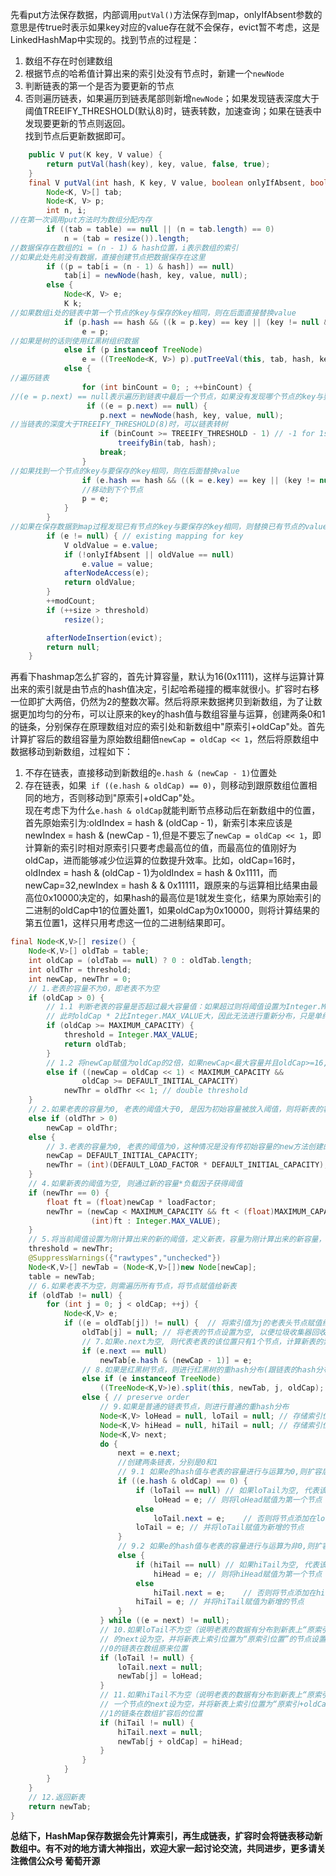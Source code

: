 先看put方法保存数据，内部调用`putVal()`方法保存到map，onlyIfAbsent参数的意思是传true时表示如果key对应的value存在就不会保存，evict暂不考虑，这是LinkedHashMap中实现的。找到节点的过程是：
1. 数组不存在时创建数组
2. 根据节点的哈希值计算出来的索引处没有节点时，新建一个`newNode`
3. 判断链表的第一个是否为要更新的节点
4. 否则遍历链表，如果遍历到链表尾部则新增`newNode`；如果发现链表深度大于阈值TREEIFY_THRESHOLD(默认8)时，链表转数，加速查询；如果在链表中发现要更新的节点则返回。  
找到节点后更新数据即可。
```java
    public V put(K key, V value) {
        return putVal(hash(key), key, value, false, true);
    }
    final V putVal(int hash, K key, V value, boolean onlyIfAbsent, boolean evict) {
        Node<K, V>[] tab;
        Node<K, V> p;
        int n, i;
//在第一次调用put方法时为数组分配内存
        if ((tab = table) == null || (n = tab.length) == 0)
            n = (tab = resize()).length;
//数据保存在数组的i = (n - 1) & hash位置，i表示数组的索引
//如果此处先前没有数据，直接创建节点把数据保存在这里
        if ((p = tab[i = (n - 1) & hash]) == null)
            tab[i] = newNode(hash, key, value, null);
        else {
            Node<K, V> e;
            K k;
//如果数组i处的链表中第一个节点的key与保存的key相同，则在后面直接替换value
            if (p.hash == hash && ((k = p.key) == key || (key != null && key.equals(k))))
                e = p;
//如果是树的话则使用红黑树组织数据
            else if (p instanceof TreeNode)
                e = ((TreeNode<K, V>) p).putTreeVal(this, tab, hash, key, value);
            else {
//遍历链表
                for (int binCount = 0; ; ++binCount) {
//(e = p.next) == null表示遍历到链表中最后一个节点，如果没有发现哪个节点的key与要保存的key相同，链表尾添加的新的Node ，作为链表中最后一个节点                 
                 if ((e = p.next) == null) {
                    p.next = newNode(hash, key, value, null);
//当链表的深度大于TREEIFY_THRESHOLD(8)时，可以链表转树
                    if (binCount >= TREEIFY_THRESHOLD - 1) // -1 for 1st
                        treeifyBin(tab, hash);
                    break;
                }
//如果找到一个节点的key与要保存的key相同，则在后面替换value
                if (e.hash == hash && ((k = e.key) == key || (key != null && key.equals(k)))) break;
                //移动到下个节点
                p = e;
            }
        }
//如果在保存数据到map过程发现已有节点的key与要保存的key相同，则替换已有节点的value，返回之前的value
        if (e != null) { // existing mapping for key
            V oldValue = e.value;
            if (!onlyIfAbsent || oldValue == null)
                e.value = value;
            afterNodeAccess(e);
            return oldValue;
        }
        ++modCount;
        if (++size > threshold)
            resize();

        afterNodeInsertion(evict);
        return null;
    }
```
再看下hashmap怎么扩容的，首先计算容量，默认为16(0x1111)，这样与运算计算出来的索引就是由节点的hash值决定，引起哈希碰撞的概率就很小。扩容时右移一位即扩大两倍，仍然为2的整数次幂。然后将原来数据拷贝到新数组，为了让数据更加均匀的分布，可以让原来的key的hash值与数组容量与运算，创建两条0和1的链条，分别保存在原理数组对应的索引处和新数组中"原索引+oldCap"处。首先计算扩容后的数组容量为原始数组翻倍`newCap = oldCap << 1`，然后将原数组中数据移动到新数组，过程如下：
1. 不存在链表，直接移动到新数组的`e.hash & (newCap - 1)`位置处
2. 存在链表，如果` if ((e.hash & oldCap) == 0)`，则移动到跟原数组位置相同的地方，否则移动到"原索引+oldCap"处。  
现在考虑下为什么`e.hash & oldCap`就能判断节点移动后在新数组中的位置，首先原始索引为:oldIndex = hash & (oldCap - 1)，新索引本来应该是newIndex = hash & (newCap - 1),但是不要忘了`newCap = oldCap << 1`，即计算新的索引时相对原索引只要考虑最高位的值，而最高位的值刚好为oldCap，进而能够减少位运算的位数提升效率。比如，oldCap=16时，oldIndex = hash & (oldCap - 1)为oldIndex = hash & 0x1111，而newCap=32,newIndex = hash & & 0x11111，跟原来的与运算相比结果由最高位0x10000决定的，如果hash的最高位是1就发生变化，结果为原始索引的二进制的oldCap中1的位置处置1，如果oldCap为0x10000，则将计算结果的第五位置1，这样只用考虑这一位的二进制结果即可。
```java
final Node<K,V>[] resize() {
    Node<K,V>[] oldTab = table;
    int oldCap = (oldTab == null) ? 0 : oldTab.length;
    int oldThr = threshold;
    int newCap, newThr = 0;
    // 1.老表的容量不为0，即老表不为空
    if (oldCap > 0) {
        // 1.1 判断老表的容量是否超过最大容量值：如果超过则将阈值设置为Integer.MAX_VALUE，并直接返回老表,
        // 此时oldCap * 2比Integer.MAX_VALUE大，因此无法进行重新分布，只是单纯的将阈值扩容到最大
        if (oldCap >= MAXIMUM_CAPACITY) {
            threshold = Integer.MAX_VALUE;
            return oldTab;
        }
        // 1.2 将newCap赋值为oldCap的2倍，如果newCap<最大容量并且oldCap>=16, 则将新阈值设置为原来的两倍
        else if ((newCap = oldCap << 1) < MAXIMUM_CAPACITY &&
                oldCap >= DEFAULT_INITIAL_CAPACITY)
            newThr = oldThr << 1; // double threshold
    }
    // 2.如果老表的容量为0, 老表的阈值大于0, 是因为初始容量被放入阈值，则将新表的容量设置为老表的阈值
    else if (oldThr > 0)
        newCap = oldThr;
    else {
        // 3.老表的容量为0, 老表的阈值为0，这种情况是没有传初始容量的new方法创建的空表，将阈值和容量设置为默认值
        newCap = DEFAULT_INITIAL_CAPACITY;
        newThr = (int)(DEFAULT_LOAD_FACTOR * DEFAULT_INITIAL_CAPACITY);
    }
    // 4.如果新表的阈值为空, 则通过新的容量*负载因子获得阈值
    if (newThr == 0) {
        float ft = (float)newCap * loadFactor;
        newThr = (newCap < MAXIMUM_CAPACITY && ft < (float)MAXIMUM_CAPACITY ?
                  (int)ft : Integer.MAX_VALUE);
    }
    // 5.将当前阈值设置为刚计算出来的新的阈值，定义新表，容量为刚计算出来的新容量，将table设置为新定义的表。
    threshold = newThr;
    @SuppressWarnings({"rawtypes","unchecked"})
    Node<K,V>[] newTab = (Node<K,V>[])new Node[newCap];
    table = newTab;
    // 6.如果老表不为空，则需遍历所有节点，将节点赋值给新表
    if (oldTab != null) {
        for (int j = 0; j < oldCap; ++j) {
            Node<K,V> e;
            if ((e = oldTab[j]) != null) {  // 将索引值为j的老表头节点赋值给e
                oldTab[j] = null; // 将老表的节点设置为空, 以便垃圾收集器回收空间
                // 7.如果e.next为空, 则代表老表的该位置只有1个节点，计算新表的索引位置, 直接将该节点放在该位置
                if (e.next == null)
                    newTab[e.hash & (newCap - 1)] = e;
                // 8.如果是红黑树节点，则进行红黑树的重hash分布(跟链表的hash分布基本相同)
                else if (e instanceof TreeNode)
                    ((TreeNode<K,V>)e).split(this, newTab, j, oldCap);
                else { // preserve order
                    // 9.如果是普通的链表节点，则进行普通的重hash分布
                    Node<K,V> loHead = null, loTail = null; // 存储索引位置为:“原索引位置”的节点
                    Node<K,V> hiHead = null, hiTail = null; // 存储索引位置为:“原索引位置+oldCap”的节点
                    Node<K,V> next;
                    do {
                        next = e.next;
                        //创建两条链表，分别是0和1
                        // 9.1 如果e的hash值与老表的容量进行与运算为0,则扩容后的索引位置跟老表的索引位置一样
                        if ((e.hash & oldCap) == 0) {
                            if (loTail == null) // 如果loTail为空, 代表该节点为第一个节点
                                loHead = e; // 则将loHead赋值为第一个节点
                            else
                                loTail.next = e;    // 否则将节点添加在loTail后面
                            loTail = e; // 并将loTail赋值为新增的节点
                        }
                        // 9.2 如果e的hash值与老表的容量进行与运算为非0,则扩容后的索引位置为:老表的索引位置＋oldCap
                        else {
                            if (hiTail == null) // 如果hiTail为空, 代表该节点为第一个节点
                                hiHead = e; // 则将hiHead赋值为第一个节点
                            else
                                hiTail.next = e;    // 否则将节点添加在hiTail后面
                            hiTail = e; // 并将hiTail赋值为新增的节点
                        }
                    } while ((e = next) != null);
                    // 10.如果loTail不为空（说明老表的数据有分布到新表上“原索引位置”的节点），则将最后一个节点
                    // 的next设为空，并将新表上索引位置为“原索引位置”的节点设置为对应的头节点
                    //0的链表在数组原来位置
                    if (loTail != null) {
                        loTail.next = null;
                        newTab[j] = loHead;
                    }
                    // 11.如果hiTail不为空（说明老表的数据有分布到新表上“原索引+oldCap位置”的节点），则将最后
                    // 一个节点的next设为空，并将新表上索引位置为“原索引+oldCap”的节点设置为对应的头节点
                    //1的链条在数组扩容后的位置
                    if (hiTail != null) {
                        hiTail.next = null;
                        newTab[j + oldCap] = hiHead;
                    }
                }
            }
        }
    }
    // 12.返回新表
    return newTab;
}
```
**总结下，HashMap保存数据会先计算索引，再生成链表，扩容时会将链表移动新数组中。有不对的地方请大神指出，欢迎大家一起讨论交流，共同进步，更多请关注微信公众号 葡萄开源**